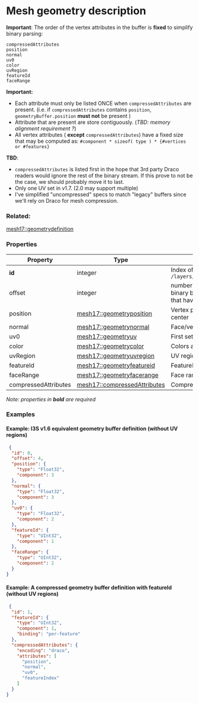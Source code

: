 # Mesh geometry description



**Important**: The order of the vertex attributes in the buffer is **fixed** to simplify binary parsing:
```
compressedAttributes
position
normal
uv0
color
uvRegion
featureId
faceRange
```
 
 **Important:**
- Each attribute must only be listed ONCE when `compressedAttributes` are present. (i.e. if `compressedAttributes` contains `position`, `geometryBuffer.position` **must not** be present )
- Attribute that are present are store contiguously. (_TBD: memory alignment requirement ?_)
- All vertex attributes ( **except** `compressedAttributes`) have a fixed size that may be computed as:
      `#component * sizeof( type ) * {#vertices or #features}`


 **TBD**:
 - `compressedAttributes` is listed first in the hope that 3rd party Draco readers would ignore the rest of the binary stream. If this prove to not be the case, we should probably move it to last.
 - Only one UV set in v1.7. (2.0 may support multiple)
 - I've simplified "uncompressed" specs to match "legacy" buffers since we'll rely on Draco for mesh compression.

### Related:

[mesh17::geometrydefinition](geometrydefinition.md)
### Properties

| Property | Type | Description |
| --- | --- | --- |
| **id** | integer | Index of this buffer in the resource URL: e.g. `/layers/0/nodes/{resourceId}/geometries/{this.id}` |
| offset | integer | number of bytes to skip from the beginning of the binary buffer (e.g. useful to describe 'legacy' buffer that have a header. Default=`0`) |
| position | [mesh17::geometryposition](geometryposition.md) | Vertex positions relative to Oriented-bounding-box center |
| normal | [mesh17::geometrynormal](geometrynormal.md) | Face/vertex normal  |
| uv0 | [mesh17::geometryuv](geometryuv.md) | First set of UV coordinates (textured mesh only) |
| color | [mesh17::geometrycolor](geometrycolor.md) | Colors attribute  |
| uvRegion | [mesh17::geometryuvregion](geometryuvregion.md) | UV regions (for repeated textures in texture atlases) |
| featureId | [mesh17::geometryfeatureid](geometryfeatureid.md) | FeatureId attribute |
| faceRange | [mesh17::geometryfacerange](geometryfacerange.md) | Face range for feature |
| compressedAttributes | [mesh17::compressedAttributes](compressedAttributes.md) | Compressed attributes |

*Note: properties in **bold** are required*

### Examples 

#### Example: I3S v1.6 equivalent geometry buffer definition (without UV regions) 

```json
 {
  "id": 0,
  "offset": 4,
  "position": {
    "type": "Float32",
    "component": 3
  },
  "normal": {
    "type": "Float32",
    "component": 3
  },
  "uv0": {
    "type": "Float32",
    "component": 2
  },
  "featureId": {
    "type": "UInt32",
    "component": 1
  },
  "faceRange": {
    "type": "UInt32",
    "component": 2
  }
} 
```

#### Example: A compressed geometry buffer definition with featureId (without UV regions) 

```json
 {
  "id": 1,
  "featureId": {
    "type": "UInt32",
    "component": 1,
    "binding": "per-feature"
  },
  "compressedAttributes": {
    "encoding": "draco",
    "attributes": [
      "position",
      "normal",
      "uv0",
      "featureIndex"
    ]
  }
} 
```

